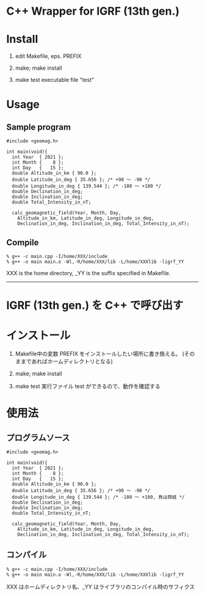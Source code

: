 # C++ Wrapper for IGRF (13th gen.)

# Install
1. edit Makefile, eps. PREFIX

2. make; make install

3. make test
  executable file "test"

# Usage

## Sample program
```C++:example
#include <geomag.h>

int main(void){
  int Year  { 2021 };
  int Month {    8 };
  int Day   {   15 };
  double Altitude_in_km { 90.0 };
  double Latitude_in_deg { 35.656 }; /* +90 〜 -90 */
  double Longitude_in_deg { 139.544 }; /* -180 〜 +180 */
  double Declination_in_deg;
  double Inclination_in_deg;
  double Total_Intensity_in_nT;

  calc_geomagnetic_field(Year, Month, Day,
    Altitude_in_km, Latitude_in_deg, Longitude_in_deg,
    Declination_in_deg, Inclination_in_deg, Total_Intensity_in_nT);
```

## Compile
```Tcsh:
% g++ -c main.cpp -I/home/XXX/include
% g++ -o main main.o -Wl,-R/home/XXX/lib -L/home/XXXlib -ligrf_YY
```
XXX is the home directory, _YY is the suffix specified in Makefile.


---

# IGRF (13th gen.) を C++ で呼び出す

# インストール

1. Makefile中の変数 PREFIX をインストールしたい場所に書き換える。
 (そのままであればホームディレクトリとなる)

2. make; make install

3. make test
 実行ファイル test ができるので、動作を確認する

# 使用法

## プログラムソース
```C++:example
#include <geomag.h>

int main(void){
  int Year  { 2021 };
  int Month {    8 };
  int Day   {   15 };
  double Altitude_in_km { 90.0 };
  double Latitude_in_deg { 35.656 }; /* +90 〜 -90 */
  double Longitude_in_deg { 139.544 }; /* -180 〜 +180, 負は西経 */
  double Declination_in_deg;
  double Inclination_in_deg;
  double Total_Intensity_in_nT;

  calc_geomagnetic_field(Year, Month, Day,
    Altitude_in_km, Latitude_in_deg, Longitude_in_deg,
    Declination_in_deg, Inclination_in_deg, Total_Intensity_in_nT);
```

## コンパイル
```Tcsh:
% g++ -c main.cpp -I/home/XXX/include
% g++ -o main main.o -Wl,-R/home/XXX/lib -L/home/XXXlib -ligrf_YY
```
XXX はホームディレクトリ名、_YY はライブラリのコンパイル時のサフィクス

